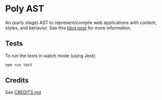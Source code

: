 # Poly AST

An (early stage) AST to represent/compile web applications with content, styles, and behavior. See this [blog post](https://poly.substack.com/p/a-new-direction-for-poly) for more information.

## Tests

To run the tests in watch mode (using Jest):

```sh
npm run test
```

## Credits

See [CREDITS.md](./CREDITS.md)
